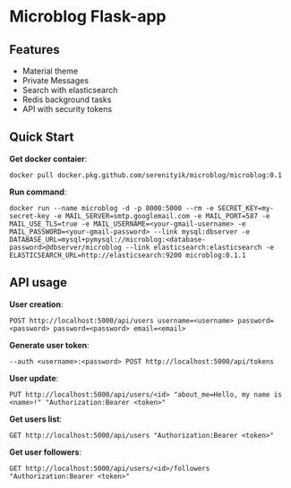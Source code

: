 # Microblog Flask-app

## Features

*   Material theme
*   Private Messages
*   Search with elasticsearch
*   Redis background tasks
*   API with security tokens

## Quick Start

**Get docker contaier**:

  `docker pull docker.pkg.github.com/serenityik/microblog/microblog:0.1`

**Run command**:

  `docker run --name microblog -d -p 8000:5000 --rm -e SECRET_KEY=my-secret-key
  -e MAIL_SERVER=smtp.googlemail.com -e MAIL_PORT=587 -e MAIL_USE_TLS=true
  -e MAIL_USERNAME=<your-gmail-username> -e MAIL_PASSWORD=<your-gmail-password>
  --link mysql:dbserver
  -e DATABASE_URL=mysql+pymysql://microblog:<database-password>@dbserver/microblog
  --link elasticsearch:elasticsearch
  -e ELASTICSEARCH_URL=http://elasticsearch:9200
  microblog:0.1.1`

## API usage

**User creation**:

  `POST http://localhost:5000/api/users username=<username> password=<password> password=<password> email=<email>`

**Generate user token**:

  `--auth <username>:<password> POST http://localhost:5000/api/tokens`

**User update**:

  `PUT http://localhost:5000/api/users/<id> "about_me=Hello, my name is <name>!" "Authorization:Bearer <token>"`

**Get users list**:

  `GET http://localhost:5000/api/users "Authorization:Bearer <token>"`

**Get user followers**:

  `GET http://localhost:5000/api/users/<id>/followers "Authorization:Bearer <token>"`
